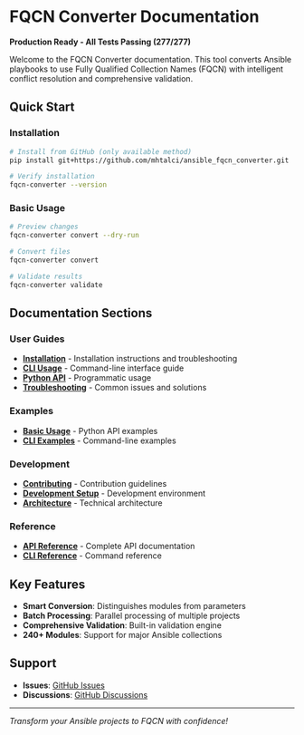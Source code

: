 # FQCN Converter Documentation

**Production Ready - All Tests Passing (277/277)**

Welcome to the FQCN Converter documentation. This tool converts Ansible playbooks to use Fully Qualified Collection Names (FQCN) with intelligent conflict resolution and comprehensive validation.

## Quick Start

### Installation
```bash
# Install from GitHub (only available method)
pip install git+https://github.com/mhtalci/ansible_fqcn_converter.git

# Verify installation
fqcn-converter --version
```

### Basic Usage
```bash
# Preview changes
fqcn-converter convert --dry-run

# Convert files
fqcn-converter convert

# Validate results
fqcn-converter validate
```

## Documentation Sections

### User Guides
- **[Installation](installation.md)** - Installation instructions and troubleshooting
- **[CLI Usage](usage/cli.md)** - Command-line interface guide
- **[Python API](usage/api.md)** - Programmatic usage
- **[Troubleshooting](troubleshooting.md)** - Common issues and solutions

### Examples
- **[Basic Usage](examples/basic_usage.py)** - Python API examples
- **[CLI Examples](usage/cli_examples.sh)** - Command-line examples

### Development
- **[Contributing](development/contributing.md)** - Contribution guidelines
- **[Development Setup](development/setup.md)** - Development environment
- **[Architecture](development/architecture.md)** - Technical architecture

### Reference
- **[API Reference](reference/api.md)** - Complete API documentation
- **[CLI Reference](usage/cli_reference.md)** - Command reference

## Key Features

- **Smart Conversion**: Distinguishes modules from parameters
- **Batch Processing**: Parallel processing of multiple projects
- **Comprehensive Validation**: Built-in validation engine
- **240+ Modules**: Support for major Ansible collections

## Support

- **Issues**: [GitHub Issues](https://github.com/mhtalci/ansible_fqcn_converter/issues)
- **Discussions**: [GitHub Discussions](https://github.com/mhtalci/ansible_fqcn_converter/discussions)

---

*Transform your Ansible projects to FQCN with confidence!*